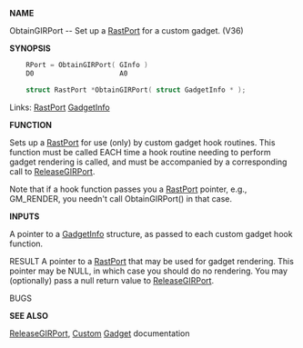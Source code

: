 
**NAME**

ObtainGIRPort -- Set up a [RastPort](_00AF.md) for a custom gadget. (V36)

**SYNOPSIS**

```c
    RPort = ObtainGIRPort( GInfo )
    D0                     A0

    struct RastPort *ObtainGIRPort( struct GadgetInfo * );

```
Links: [RastPort](_00AF.md) [GadgetInfo](_00D2.md) 

**FUNCTION**

Sets up a [RastPort](_00AF.md) for use (only) by custom gadget hook routines.
This function must be called EACH time a hook routine needing
to perform gadget rendering is called, and must be accompanied
by a corresponding call to [ReleaseGIRPort](ReleaseGIRPort.md).

Note that if a hook function passes you a [RastPort](_00AF.md) pointer,
e.g., GM_RENDER, you needn't call ObtainGIRPort() in that case.

**INPUTS**

A pointer to a [GadgetInfo](_00D2.md) structure, as passed to each custom
gadget hook function.

RESULT
A pointer to a [RastPort](_00AF.md) that may be used for gadget rendering.
This pointer may be NULL, in which case you should do no rendering.
You may (optionally) pass a null return value to [ReleaseGIRPort](ReleaseGIRPort.md).

BUGS

**SEE ALSO**

[ReleaseGIRPort](ReleaseGIRPort.md), [Custom](_00CD.md) [Gadget](_00D4.md) documentation
